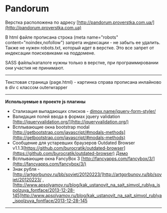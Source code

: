 Pandorum
================ 

Верстка расположена по адресу [http://pandorum.proverstka.com.ua/](http://pandorum.proverstka.com.ua)

В html файле прописана строка (meta name="robots" content="noindex,nofollow") запрета индексации - не забыть ее удалить. Также не нужен robots.txt, который идет в верстке. Это все запрет от индексации поисковиками на поддомене.

SASS файлы/каталоге нужны только в верстке, при программировании они участия не принимают.

---------------------------------------------------------

Текстовая страница (page.html) - картинка справа прописана инлайново в div c классом outerwrapper

---------------------------------------------------------

__Используемые в проекте js плагины__
* Стализация выпадающих списков - [dimox.name/jquery-form-styler/](dimox.name/jquery-form-styler/)
* Валидация полей ввода в формах jquery validation [http://jqueryvalidation.org/](http://jqueryvalidation.org/)
* Всплывающие окна bootstrap modal [http://getbootstrap.com/javascript/#modals-methods](http://getbootstrap.com/javascript/#modals-methods)
* Сообщение для устаревших браузеров Outdated Browser v1.1.3[https://github.com/burocratik/outdated-browser](https://github.com/burocratik/outdated-browser) [Демо](http://outdatedbrowser.com/ru)
* Всплывающие окна FancyBox 3 [http://fancyapps.com/fancybox/3/](http://fancyapps.com/fancybox/3/)
* Знак рубля - [http://artgorbunov.ru/bb/soviet/20120223/]http://artgorbunov.ru/bb/soviet/20120223/ , [http://www.apsolyamov.ru/blog/kak_ustanovit_na_sajt_simvol_rublya_ispolzuya_fontface/2013-12-28-145]http://www.apsolyamov.ru/blog/kak_ustanovit_na_sajt_simvol_rublya_ispolzuya_fontface/2013-12-28-145

---------------------------------------------------------
